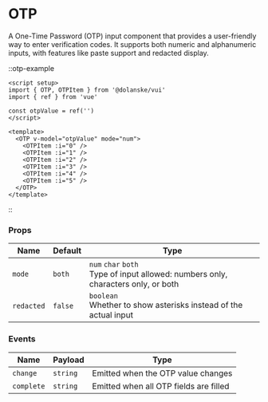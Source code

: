 # OTP

A One-Time Password (OTP) input component that provides a user-friendly way to enter verification codes. It supports both numeric and alphanumeric inputs, with features like paste support and redacted display.

::otp-example

```vue
<script setup>
import { OTP, OTPItem } from '@dolanske/vui'
import { ref } from 'vue'

const otpValue = ref('')
</script>

<template>
  <OTP v-model="otpValue" mode="num">
    <OTPItem :i="0" />
    <OTPItem :i="1" />
    <OTPItem :i="2" />
    <OTPItem :i="3" />
    <OTPItem :i="4" />
    <OTPItem :i="5" />
  </OTP>
</template>
```

::

### Props

| Name       | Default | Type                                                                                   |
| ---------- | ------- | -------------------------------------------------------------------------------------- |
| `mode`     | `both`  | `num` `char` `both` <br> Type of input allowed: numbers only, characters only, or both |
| `redacted` | `false` | `boolean` <br> Whether to show asterisks instead of the actual input                   |

### Events

| Name       | Payload  | Type                                   |
| ---------- | -------- | -------------------------------------- |
| `change`   | `string` | Emitted when the OTP value changes     |
| `complete` | `string` | Emitted when all OTP fields are filled |
